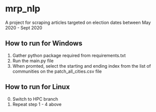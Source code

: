 # mrp_nlp


A project for scraping articles targeted on election dates between May 2020 - Sept 2020

## How to run for Windows
1. Gather python package required from requirements.txt
2. Run the main.py file 
3. When promted, select the starting and ending index from the list of communities on the patch_all_cities.csv file


## How to run for Linux 
0. Switch to HPC branch
1. Repeat step 1 - 4 above
